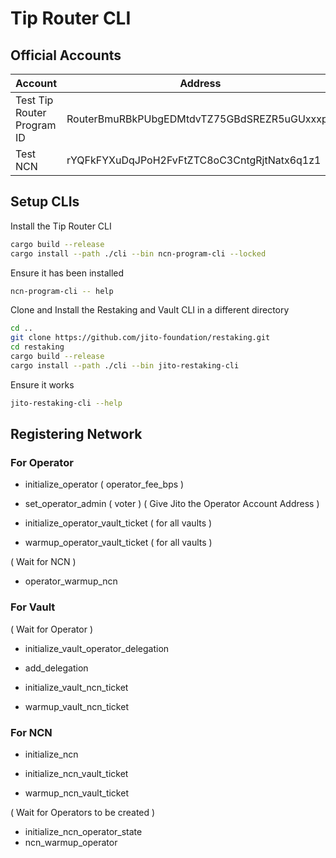 # Tip Router CLI

## Official Accounts

| Account                    | Address                                      |
| -------------------------- | -------------------------------------------- |
| Test Tip Router Program ID | RouterBmuRBkPUbgEDMtdvTZ75GBdSREZR5uGUxxxpb |
| Test NCN                   | rYQFkFYXuDqJPoH2FvFtZTC8oC3CntgRjtNatx6q1z1  |

## Setup CLIs

Install the Tip Router CLI

```bash
cargo build --release
cargo install --path ./cli --bin ncn-program-cli --locked
```

Ensure it has been installed

```bash
ncn-program-cli -- help
```

Clone and Install the Restaking and Vault CLI in a different directory

```bash
cd ..
git clone https://github.com/jito-foundation/restaking.git
cd restaking
cargo build --release
cargo install --path ./cli --bin jito-restaking-cli
```

Ensure it works

```bash
jito-restaking-cli --help
```

## Registering Network

### For Operator

- initialize_operator ( operator_fee_bps )
- set_operator_admin ( voter )
( Give Jito the Operator Account Address )

- initialize_operator_vault_ticket ( for all vaults )
- warmup_operator_vault_ticket ( for all vaults )

( Wait for NCN )

- operator_warmup_ncn

### For Vault

( Wait for Operator )

- initialize_vault_operator_delegation
- add_delegation

- initialize_vault_ncn_ticket
- warmup_vault_ncn_ticket

### For NCN

- initialize_ncn

- initialize_ncn_vault_ticket
- warmup_ncn_vault_ticket

( Wait for Operators to be created )

- initialize_ncn_operator_state
- ncn_warmup_operator
